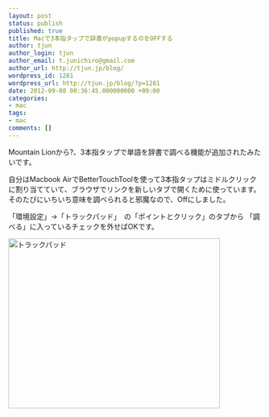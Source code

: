 ```yaml
---
layout: post
status: publish
published: true
title: Macで3本指タップで辞書がpopupするのをOFFする
author: tjun
author_login: tjun
author_email: t.junichiro@gmail.com
author_url: http://tjun.jp/blog/
wordpress_id: 1281
wordpress_url: http://tjun.jp/blog/?p=1281
date: 2012-09-08 00:36:45.000000000 +09:00
categories:
- mac
tags:
- mac
comments: []
---
```

Mountain Lionから?、3本指タップで単語を辞書で調べる機能が追加されたみたいです。


自分はMacbook AirでBetterTouchToolを使って3本指タップはミドルクリックに割り当てていて、ブラウザでリンクを新しいタブで開くために使っています。
そのたびにいちいち意味を調べられると邪魔なので、Offにしました。


「環境設定」&rarr;「トラックパッド」　の「ポイントとクリック」のタブから
「調べる」に入っているチェックを外せばOKです。

<img src="http://tjun.jp/blog/wp-content/uploads/2012/09/9b9aa14206969b3f47771b2610a47435.jpg" alt="トラックパッド" title="トラックパッド.jpg" border="0" width="420" height="338" />
